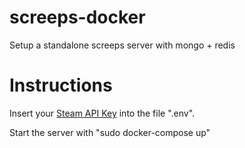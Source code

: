 # screeps-docker
Setup a standalone screeps server with mongo + redis

# Instructions
Insert your [Steam API Key](https://steamcommunity.com/dev/apikey) into the file ".env".

Start the server with "sudo docker-compose up" 
